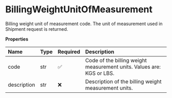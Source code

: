 # BillingWeightUnitOfMeasurement

Billing weight unit of measurement code. The unit of measurement used in Shipment request is returned.

**Properties**

| Name        | Type | Required | Description                                                           |
| :---------- | :--- | :------- | :-------------------------------------------------------------------- |
| code        | str  | ✅       | Code of the billing weight measurement units. Values are: KGS or LBS. |
| description | str  | ❌       | Description of the billing weight measurement units.                  |

<!-- This file was generated by liblab | https://liblab.com/ -->
